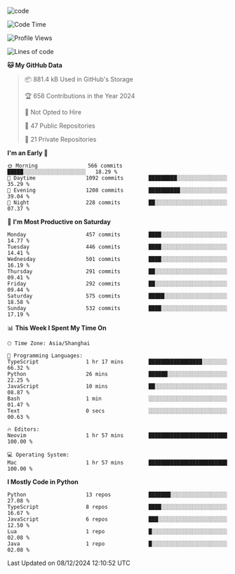 
<!--
**liuyaanng/liuyaanng** is a ✨ _special_ ✨ repository because its `README.md` (this file) appears on your GitHub profile.

Here are some ideas to get you started:

- 🔭 I’m currently working on ...
- 🌱 I’m currently learning ...
- 👯 I’m looking to collaborate on ...
- 🤔 I’m looking for help with ...
- 💬 Ask me about ...
- 📫 How to reach me: ...
- 😄 Pronouns: ...
- ⚡ Fun fact: ...
-->


![code](https://cdn.jsdelivr.net/gh/liuyaanng/liuyaanng@1.0/code.gif) 

<!--START_SECTION:waka-->
![Code Time](http://img.shields.io/badge/Code%20Time-1%2C094%20hrs%2034%20mins-blue)

![Profile Views](http://img.shields.io/badge/Profile%20Views-0-blue)

![Lines of code](https://img.shields.io/badge/From%20Hello%20World%20I%27ve%20Written-14.9%20million%20lines%20of%20code-blue)

**🐱 My GitHub Data** 

> 📦 881.4 kB Used in GitHub's Storage 
 > 
> 🏆 658 Contributions in the Year 2024
 > 
> 🚫 Not Opted to Hire
 > 
> 📜 47 Public Repositories 
 > 
> 🔑 21 Private Repositories 
 > 
**I'm an Early 🐤** 

```text
🌞 Morning                566 commits         █████░░░░░░░░░░░░░░░░░░░░   18.29 % 
🌆 Daytime                1092 commits        █████████░░░░░░░░░░░░░░░░   35.29 % 
🌃 Evening                1208 commits        ██████████░░░░░░░░░░░░░░░   39.04 % 
🌙 Night                  228 commits         ██░░░░░░░░░░░░░░░░░░░░░░░   07.37 % 
```
📅 **I'm Most Productive on Saturday** 

```text
Monday                   457 commits         ████░░░░░░░░░░░░░░░░░░░░░   14.77 % 
Tuesday                  446 commits         ████░░░░░░░░░░░░░░░░░░░░░   14.41 % 
Wednesday                501 commits         ████░░░░░░░░░░░░░░░░░░░░░   16.19 % 
Thursday                 291 commits         ██░░░░░░░░░░░░░░░░░░░░░░░   09.41 % 
Friday                   292 commits         ██░░░░░░░░░░░░░░░░░░░░░░░   09.44 % 
Saturday                 575 commits         █████░░░░░░░░░░░░░░░░░░░░   18.58 % 
Sunday                   532 commits         ████░░░░░░░░░░░░░░░░░░░░░   17.19 % 
```


📊 **This Week I Spent My Time On** 

```text
🕑︎ Time Zone: Asia/Shanghai

💬 Programming Languages: 
TypeScript               1 hr 17 mins        █████████████████░░░░░░░░   66.32 % 
Python                   26 mins             ██████░░░░░░░░░░░░░░░░░░░   22.25 % 
JavaScript               10 mins             ██░░░░░░░░░░░░░░░░░░░░░░░   08.87 % 
Bash                     1 min               ░░░░░░░░░░░░░░░░░░░░░░░░░   01.47 % 
Text                     0 secs              ░░░░░░░░░░░░░░░░░░░░░░░░░   00.63 % 

🔥 Editors: 
Neovim                   1 hr 57 mins        █████████████████████████   100.00 % 

💻 Operating System: 
Mac                      1 hr 57 mins        █████████████████████████   100.00 % 
```

**I Mostly Code in Python** 

```text
Python                   13 repos            ███████░░░░░░░░░░░░░░░░░░   27.08 % 
TypeScript               8 repos             ████░░░░░░░░░░░░░░░░░░░░░   16.67 % 
JavaScript               6 repos             ███░░░░░░░░░░░░░░░░░░░░░░   12.50 % 
Lua                      1 repo              █░░░░░░░░░░░░░░░░░░░░░░░░   02.08 % 
Java                     1 repo              █░░░░░░░░░░░░░░░░░░░░░░░░   02.08 % 
```




 Last Updated on 08/12/2024 12:10:52 UTC
<!--END_SECTION:waka-->
